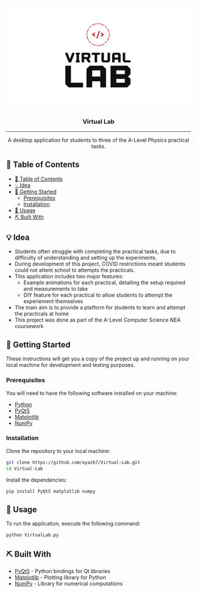 
<p align="center">
  <a href="" rel="noopener">
    <img src="virtuallab.png" alt="Virtual Lab logo"></a>
</p>
<h3 align="center">Virtual Lab</h3>

---

<p align="center"> A desktop application for students to three of the A-Level Physics practical tasks.
</p>

## 📝 Table of Contents

- [📝 Table of Contents](#-table-of-contents)
- [💡 Idea ](#-idea-)
- [🏁 Getting Started](#-getting-started-)
  - [Prerequisites](#prerequisites)
  - [Installation](#installation)
- [🎈 Usage](#-usage-)
- [⛏️ Built With](#️-built-with-)

## 💡 Idea <a name = "idea"></a>

- Students often struggle with completing the practical tasks, due to difficulty of understanding and setting up the experiments.
- During development of this project, COVID restrictions meant students could not attent school to attempts the practicals.
- This application includes two major features:
  - Example animations for each practical, detailing the setup required and measurements to take
  - DIY feature for each practical to allow students to attempt the experiement themselves
- The main aim is to provide a platform for students to learn and attempt the practicals at home
- This project was done as part of the A-Level Computer Science NEA coursework 

## 🏁 Getting Started <a name = "getting_started"></a>

These instructions will get you a copy of the project up and running on your local machine for development and testing purposes.

### Prerequisites

You will need to have the following software installed on your machine:
- [Python](https://www.python.org/)
- [PyQt5](https://pypi.org/project/PyQt5/)
- [Matplotlib](https://matplotlib.org/)
- [NumPy](https://numpy.org/)

### Installation

Clone the repository to your local machine:

```bash
git clone https://github.com/ayazb7/Virtual-Lab.git
cd Virtual-Lab
```

Install the dependencies:

```bash
pip install PyQt5 matplotlib numpy
```

## 🎈 Usage <a name="usage"></a>

To run the application, execute the following command:

```bash
python VirtualLab.py
```

## ⛏️ Built With <a name = "built_with"></a>

- [PyQt5](https://pypi.org/project/PyQt5/) - Python bindings for Qt libraries
- [Matplotlib](https://matplotlib.org/) - Plotting library for Python
- [NumPy](https://numpy.org/) - Library for numerical computations
